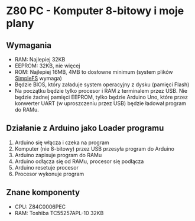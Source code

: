 # Z80 PC - Komputer 8-bitowy i moje plany

## Wymagania
- RAM: Najlepiej 32KB
- EEPROM: 32KB, nie więcej
- ROM: Najlepiej 16MB, 4MB to dosłowne minimum (system plików [SimpleFS](https://github.com/na-razie-bez-nicku/SimpleFS) wymaga)
- Będzie BIOS, który załaduje system operacyjny z dysku (pamięci Flash)
- Na początku będzie tylko procesor i RAM z terminalem przez USB. Nie będzie żadnej pamięci EEPROM, tylko będzie Arduino Uno, które przez konwerter UART (w uproszczeniu przez USB) będzie ładował program do RAMu.

## Działanie z Arduino jako Loader programu
1. Arduino się włącza i czeka na program
2. Komputer (nie 8-bitowy) przez USB przesyła program do Arduino
3. Arduino zapisuje program do RAMu
4. Arduino odłącza się od RAMu, procesor się podłącza
5. Arduino resetuje procesor
6. Procesor wykonuje program

## Znane komponenty
- CPU: Z84C0006PEC
- RAM: Toshiba TC55257APL-10 32KB
